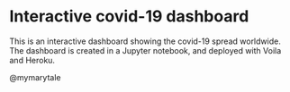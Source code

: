 # Interactive covid-19 dashboard
This is an interactive dashboard showing the covid-19 spread worldwide. The dashboard is created in a Jupyter notebook,  and deployed with Voila and Heroku.

@mymarytale
